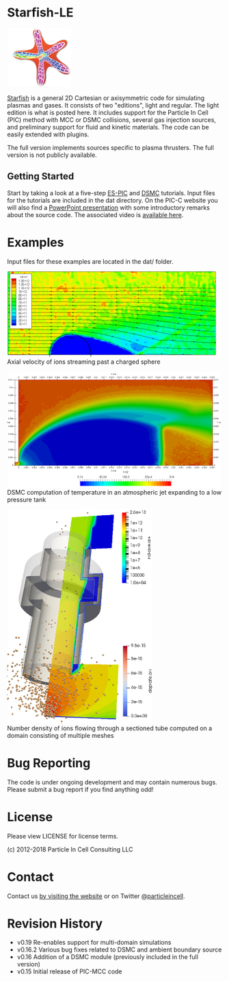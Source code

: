 # Starfish-LE
![Starfish logo](starfish.png)

[Starfish](https://www.particleincell.com/starfish) is a general 2D Cartesian or axisymmetric code for simulating plasmas and gases. 
It consists of two "editions", light and regular. The light edition is what is posted here.
It includes support for the Particle In Cell (PIC) method with MCC or DSMC collisions,
several gas injection sources, and preliminary support for fluid and kinetic materials. The
code can be easily extended with plugins. 

The full version implements sources specific to plasma thrusters. The full version is not publicly available.


## Getting Started
Start by taking a look at a five-step 
[ES-PIC](https://www.particleincell.com/2012/starfish-tutorial-part1/) and [DSMC](https://www.particleincell.com/2017/starfish-tutorial-dsmc/) tutorials.
Input files for the tutorials are included in the dat directory. On the PIC-C website you will also find
a [PowerPoint presentation](dat/tutorial/starfish-code-overview.pdf) with some introductory remarks about the source code. The associated video is [available here](https://www.youtube.com/watch?v=IDFeT_X-IsU).

# Examples
Input files for these examples are located in the dat/ folder.

![ion velocity](doc/plots/ion-vel.png)  
Axial velocity of ions streaming past a charged sphere

![temperature profile](doc/plots/dsmc-t.png)  
DSMC computation of temperature in an atmospheric jet expanding to a low pressure tank

![ion density](doc/plots/tube.png)  
Number density of ions flowing through a sectioned tube computed on a domain consisting of multiple meshes

# Bug Reporting
The code is under ongoing development and may contain numerous bugs. Please submit a bug report if you find anything odd!

# License
Please view LICENSE for license terms. 

(c) 2012-2018 Particle In Cell Consulting LLC

# Contact
Contact us [by visiting the website](https://www.particleincell.com/contact/) 
or on Twitter [@particleincell](https://twitter.com/particleincell).

# Revision History
- v0.19 Re-enables support for multi-domain simulations
- v0.16.2 Various bug fixes related to DSMC and ambient boundary source
- v0.16 Addition of a DSMC module (previously included in the full version)
- v0.15 Initial release of PIC-MCC code

